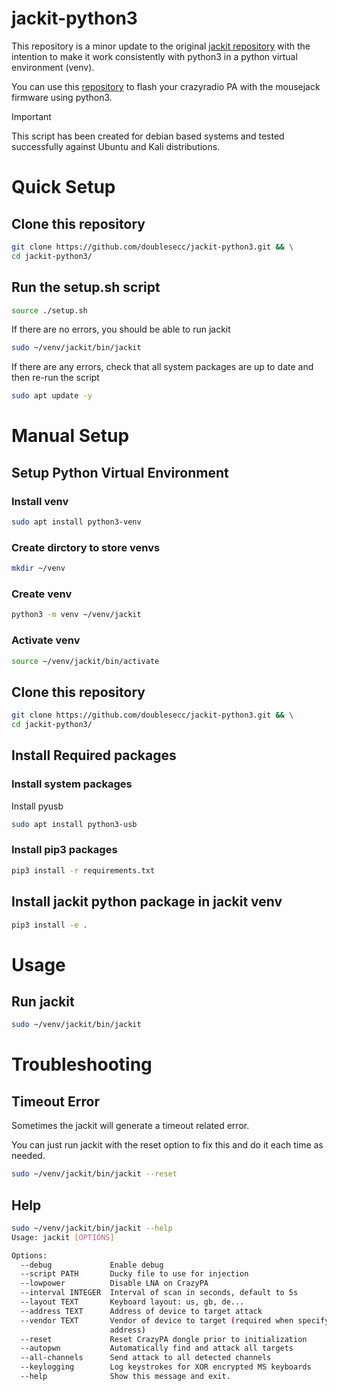 # jackit-python3
This repository is a minor update to the original [jackit repository](https://github.com/insecurityofthings/jackit) with the intention to make it work consistently with python3 in a python virtual environment (venv).

You can use this [repository](https://github.com/kuzmin-no/nrf-research-firmware-python3) to flash your crazyradio PA with the mousejack firmware using python3.

> [!IMPORTANT]  
> This script has been created for debian based systems and tested successfully against Ubuntu and Kali distributions.

# Quick Setup
## Clone this repository
```bash
git clone https://github.com/doublesecc/jackit-python3.git && \
cd jackit-python3/
```
## Run the setup.sh script
```bash
source ./setup.sh
```

If there are no errors, you should be able to run jackit
```bash
sudo ~/venv/jackit/bin/jackit
```

If there are any errors, check that all system packages are up to date and then re-run the script
```bash
sudo apt update -y
```

# Manual Setup
## Setup Python Virtual Environment
### Install venv
``` bash
sudo apt install python3-venv
```
### Create dirctory to store venvs
```bash
mkdir ~/venv
```

### Create venv
```bash
python3 -m venv ~/venv/jackit
```

### Activate venv
```bash
source ~/venv/jackit/bin/activate
```

## Clone this repository
```bash
git clone https://github.com/doublesecc/jackit-python3.git && \
cd jackit-python3/
```

## Install Required packages
### Install system packages
Install pyusb
```bash
sudo apt install python3-usb
```
### Install pip3 packages

```bash
pip3 install -r requirements.txt
```

## Install jackit python package in jackit venv
```bash
pip3 install -e .
```

# Usage
## Run jackit
```bash
sudo ~/venv/jackit/bin/jackit
```

# Troubleshooting
## Timeout Error
Sometimes the jackit will generate a timeout related error.

You can just run jackit with the reset option to fix this and do it each time as needed.
```bash
sudo ~/venv/jackit/bin/jackit --reset
```

## Help
```bash
sudo ~/venv/jackit/bin/jackit --help
Usage: jackit [OPTIONS]

Options:
  --debug             Enable debug
  --script PATH       Ducky file to use for injection
  --lowpower          Disable LNA on CrazyPA
  --interval INTEGER  Interval of scan in seconds, default to 5s
  --layout TEXT       Keyboard layout: us, gb, de...
  --address TEXT      Address of device to target attack
  --vendor TEXT       Vendor of device to target (required when specifying
                      address)
  --reset             Reset CrazyPA dongle prior to initialization
  --autopwn           Automatically find and attack all targets
  --all-channels      Send attack to all detected channels
  --keylogging        Log keystrokes for XOR encrypted MS keyboards
  --help              Show this message and exit.
```

